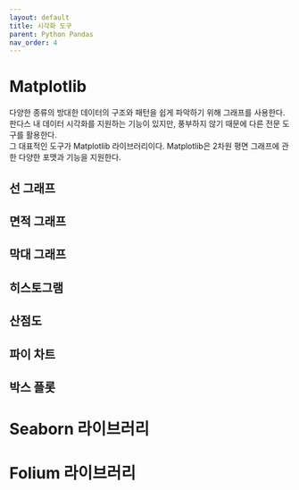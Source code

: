 ```yaml
---
layout: default
title: 시각화 도구
parent: Python Pandas
nav_order: 4
---
```


# Matplotlib

다양한 종류의 방대한 데이터의 구조와 패턴을 쉽게 파악하기 위해 그래프를 사용한다. 판다스 내 데이터 시각화를 지원하는 기능이 있지만, 풍부하지 않기 때문에 다른 전문 도구를 활용한다.<br>
그 대표적인 도구가 Matplotlib 라이브러리이다. Matplotlib은 2차원 평면 그래프에 관한 다양한 포맷과 기능을 지원한다.

## 선 그래프

## 면적 그래프

## 막대 그래프

## 히스토그램

## 산점도

## 파이 차트

## 박스 플롯

# Seaborn 라이브러리

# Folium 라이브러리
